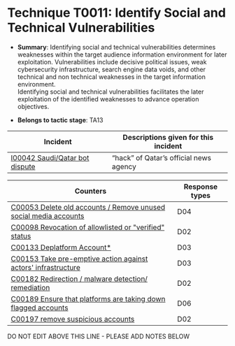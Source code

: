 # Technique T0011: Identify Social and Technical Vulnerabilities

* **Summary**: Identifying social and technical vulnerabilities determines weaknesses within the target audience  information environment for later exploitation. Vulnerabilities include decisive political issues,  weak cybersecurity infrastructure, search engine data voids, and other technical and non technical weaknesses in the target information environment.  
Identifying social and technical vulnerabilities facilitates the later exploitation of the identified  weaknesses to advance operation objectives. 

* **Belongs to tactic stage**: TA13


| Incident | Descriptions given for this incident |
| -------- | -------------------- |
| [I00042 Saudi/Qatar bot dispute](../generated_pages/incidents/I00042.md) | “hack” of Qatar’s official news agency |



| Counters | Response types |
| -------- | -------------- |
| [C00053 Delete old accounts / Remove unused social media accounts](../generated_pages/counters/C00053.md) | D04 |
| [C00098 Revocation of allowlisted or "verified" status](../generated_pages/counters/C00098.md) | D02 |
| [C00133 Deplatform Account*](../generated_pages/counters/C00133.md) | D03 |
| [C00153 Take pre-emptive action against actors' infrastructure](../generated_pages/counters/C00153.md) | D03 |
| [C00182 Redirection / malware detection/ remediation](../generated_pages/counters/C00182.md) | D02 |
| [C00189 Ensure that platforms are taking down flagged accounts](../generated_pages/counters/C00189.md) | D06 |
| [C00197 remove suspicious accounts](../generated_pages/counters/C00197.md) | D02 |


DO NOT EDIT ABOVE THIS LINE - PLEASE ADD NOTES BELOW